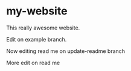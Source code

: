 # my-website
This really awesome website.

Edit on example branch.

Now editing read me on update-readme branch

More edit on read me